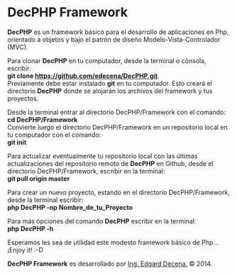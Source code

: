DecPHP Framework
================

<b>DecPHP</b> es un framework básico para el desarrollo de aplicaciones en Php, orientado a objetos y bajo el patrón de diseño Modelo-Vista-Controlador (MVC).

Para clonar <b>DecPHP</b> en tu computador, desde la terminal o cónsola, escribir:<br/>
<b>git clone https://github.com/edecena/DecPHP.git</b>.<br/>
Previamente debe estar instalado <b>git</b> en tu computador. Esto creará el directorio <b>DecPHP</b> donde se alojarán los archivos del framework y tus proyectos.<br/>

Desde la terminal entrar al directorio DecPHP/Framework con el comando:<br/>
<b>cd DecPHP/Framework</b><br/>
Convierte luego el directorio DecPHP/Framework en un repositorio local en tu computador con el comando:<br/>
<b>git init</b><br/>

Para actualizar eventualmente tu repositorio local con las últimas actualizaciones del repositorio remoto de <b>DecPHP</b> en Github, desde el directorio DecPHP/Framework, escribir en la terminal:<br/>
<b>git pull origin master</b><br/>

Para crear un nuevo proyecto, estando en el directorio DecPHP/Framework, desde la terminal escribir:<br/>
<b>php DecPHP -np Nombre_de_tu_Proyecto</b><br/>

Para más opciones del comando <b>DecPHP</b> escribir en la terminal:<br/>
<b>php DecPHP -h</b><br/>

Esperamos les sea de utilidad este modesto framework básico de Php... ¡Enjoy it! :-D<br/>

<b>DecPHP Framework</b> es desarrollado por <a href="mailto:edecena@gmail.com">Ing. Edgard Decena.</a> &copy; 2014.
